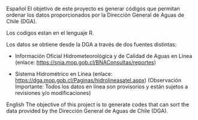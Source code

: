 
Español
El objetivo de este proyecto es generar códigos que permitan ordenar los datos proporcionados por la Dirección General de Aguas de Chile (DGA).

Los codigos estan en el lenguaje R. 

Los datos se obtiene desde la DGA a través de dos fuentes distintas: 
- Información Oficial Hidrometeorológica y de Calidad de Aguas en Línea (enlace: https://snia.mop.gob.cl/BNAConsultas/reportes)

- Sistema Hidrométrico en Línea (enlace: https://dga.mop.gob.cl/Paginas/hidrolineasatel.aspx) (Observación Importante: Todos los datos en línea son provisorios y están sujetos a revisiones y/o modificaciones)

English
The objective of this project is to generate codes that can sort the data provided by the Dirección General de Aguas de Chile (DGA).

